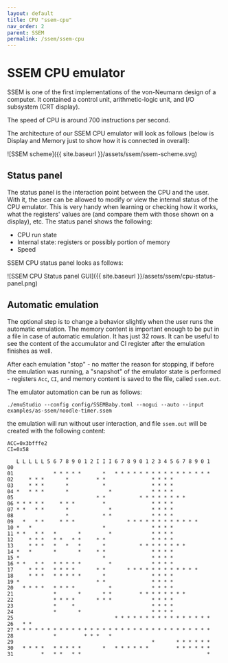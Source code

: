 ```yaml
---
layout: default
title: CPU "ssem-cpu"
nav_order: 2
parent: SSEM
permalink: /ssem/ssem-cpu
---
```


# SSEM CPU emulator

SSEM is one of the first implementations of the von-Neumann design of a computer. It contained a control unit, arithmetic-logic unit, and I/O subsystem (CRT display).

The speed of CPU is around 700 instructions per second.

The architecture of our SSEM CPU emulator will look as follows (below is Display and Memory just to show how it is connected in overall):

![SSEM scheme]({{ site.baseurl }}/assets/ssem/ssem-scheme.svg)

## Status panel

The status panel is the interaction point between the CPU and the user. With it, the user can be allowed to modify or view the internal status of the CPU emulator. This is very handy when learning or checking how it works, what the registers' values are (and compare them with those shown on a display), etc. The status panel shows the following:

- CPU run state
- Internal state: registers or possibly portion of memory
- Speed

SSEM CPU status panel looks as follows:

![SSEM CPU Status panel GUI]({{ site.baseurl }}/assets/ssem/cpu-status-panel.png)

## Automatic emulation

The optional step is to change a behavior slightly when the user runs the automatic emulation. The memory content is important enough to be put in a file in case of automatic emulation. It has just 32 rows. It can be useful to see the content of the accumulator and CI register after the emulation finishes as well. 

After each emulation "stop" - no matter the reason for stopping, if before the emulation was running, a "snapshot" of the emulator state is performed - registers `Acc`, `CI`, and memory content is saved to the file, called `ssem.out`.


The emulator automation can be run as follows:

    ./emuStudio --config config/SSEMBaby.toml --nogui --auto --input examples/as-ssem/noodle-timer.ssem

the emulation will run without user interaction, and file `ssem.out` will be created with the following content:

```
ACC=0x3bfffe2
CI=0x58

   L L L L L 5 6 7 8 9 0 1 2 I I I 6 7 8 9 0 1 2 3 4 5 6 7 8 9 0 1
00                                                                 
01             * * * * *       *   * * * * * * * * * * * * * * * * 
02     * * *       *         * *               * * * *             
03     * * *       *           *               * * * *             
04 *   * * *       *             *             * * * *             
05                           * *           * * * * * * * *         
06 * * * * *     * * *         *               * * * *             
07 * *   * *       *             *             * * * *             
08                 *           * *             * * * *             
09   *   * *     * * *                 * * * * * * * * * * * *     
10 *   *                       *               * * * *             
11 * *   * *   *       *         *             * * * *             
12     * * *   * *   * *     * *               * * * *             
13     * * *   *   *   *       *           * * * * * * * *         
14 *   *       *       *     * *               * * * *             
15 *                           *               * * * *             
16 * *   * *   * * * * *         *             * * * *             
17     * * *   * * * *       * *       * * * * * * * * * * * *     
18     * * *   * * * * *       *               * * * *             
19 *                         * *               * * * *             
20   * * * *   * * * *           *             * * * *             
21             *       *       * *         * * * * * * * *         
22             * * * *       * * *             * * * *             
23             *     *                         * * * *             
24             *       *                       * * * *             
25                                 * * * * * * * * * * * * * * * * 
26   * *                                                           
27 * * * * * * * * * * * * * * * * * * * * * * * * * * * * * * * * 
28             *         * * *   *                                 
29                                             *       * * * * * * 
30   * * * *   * * * * *       *   * * * * * *         * * * * * * 
31         *   * *   * *                                         *
```

